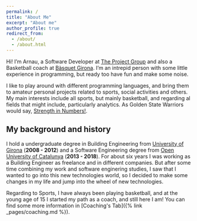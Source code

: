 ```yaml
---
permalink: /
title: "About Me"
excerpt: "About me"
author_profile: true
redirect_from:
  - /about/
  - /about.html
---
```


Hi! I’m Arnau, a Software Developer at [The Project Group](https://www.theprojectgroup.com/en/) and also a Basketball coach at [Bàsquet Girona](https://basquetgirona.com/). I’m an intrepid person with some little experience in programming, but ready too have fun and make some noise.

I like to play around with different programming languages, and bring them to amateur personal projects related to sports, social activities and others. My main interests include all sports, but mainly basketball, and regarding al fields that might include, particularly analytics. As Golden State Warriors would say, [Strength in Numbers!](https://www.nba.com/warriors/numbers).

## My background and history

I hold a undergraduate degree in Building Engineering from [University of Girona](https://www.udg.edu/en/) (**2008 - 2012**) and a Software Engineering degree from [Open University of Catalunya](https://www.uoc.edu/portal/en/index.html) (**2013 - 2018**). For about six years I was working as a Building Engineer as freelance and in different companies. But after some time combining my work and software enginering studies, I saw that I wanted to go into this new technologies world, so I decided to make some changes in my life and jump into the wheel of new technologies.

Regarding to Sports, I have always been playing basketball, and at the young age of 15 I started my path as a coach, and still here I am! You can find some more information in [Coaching's Tab]({% link _pages/coaching.md %}).
